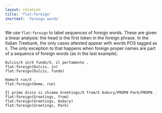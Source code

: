 ```yaml
---
layout: relation
title: 'flat:foreign'
shortdef: 'foreign words'
---
```


We use <code>flat:foreign</code> to label sequences of foreign words. These are given a linear analysis: the head is the first token in the foreign phrase. 
In the Italian Treebank, the only cases attested appear with words POS tagged as <code>X</code>. The only exception to that happens when foreign proper names are part of a sequence of foreign words (as in the last example).

~~~ sdparse
Dulcis/X in/X fundo/X, il portamento .
flat:foreign(Dulcis, in)
flat:foreign(Dulcis, fundo)
~~~
~~~ sdparse
Home/X run/X .
flat:foreign(Home, run)
~~~
~~~ sdparse
Il primo disco si chiama Greetings/X from/X Asbury/PROPN Park/PROPN .
flat:foreign(Greetings, from)
flat:foreign(Greetings, Asbury)
flat:foreign(Greetings, Park)
~~~
<!-- Interlanguage links updated Út zář 29 20:23:32 CEST 2020 -->
